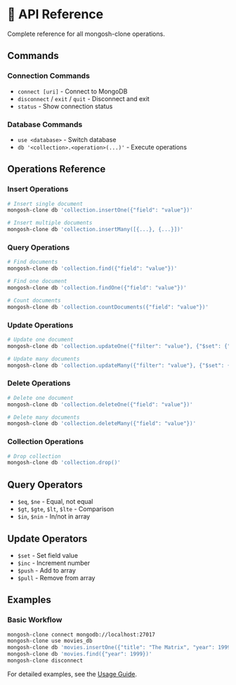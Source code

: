 # 🔧 API Reference

Complete reference for all mongosh-clone operations.

## Commands

### Connection Commands
- `connect [uri]` - Connect to MongoDB
- `disconnect` / `exit` / `quit` - Disconnect and exit
- `status` - Show connection status

### Database Commands  
- `use <database>` - Switch database
- `db '<collection>.<operation>(...)'` - Execute operations

## Operations Reference

### Insert Operations
```bash
# Insert single document
mongosh-clone db 'collection.insertOne({"field": "value"})'

# Insert multiple documents  
mongosh-clone db 'collection.insertMany([{...}, {...}])'
```

### Query Operations
```bash
# Find documents
mongosh-clone db 'collection.find({"field": "value"})'

# Find one document
mongosh-clone db 'collection.findOne({"field": "value"})'

# Count documents
mongosh-clone db 'collection.countDocuments({"field": "value"})'
```

### Update Operations
```bash
# Update one document
mongosh-clone db 'collection.updateOne({"filter": "value"}, {"$set": {"field": "new"}})'

# Update many documents
mongosh-clone db 'collection.updateMany({"filter": "value"}, {"$set": {"field": "new"}})'
```

### Delete Operations
```bash
# Delete one document
mongosh-clone db 'collection.deleteOne({"field": "value"})'

# Delete many documents
mongosh-clone db 'collection.deleteMany({"field": "value"})'
```

### Collection Operations
```bash
# Drop collection
mongosh-clone db 'collection.drop()'
```

## Query Operators
- `$eq`, `$ne` - Equal, not equal
- `$gt`, `$gte`, `$lt`, `$lte` - Comparison
- `$in`, `$nin` - In/not in array

## Update Operators
- `$set` - Set field value
- `$inc` - Increment number
- `$push` - Add to array
- `$pull` - Remove from array

## Examples

### Basic Workflow
```bash
mongosh-clone connect mongodb://localhost:27017
mongosh-clone use movies_db
mongosh-clone db 'movies.insertOne({"title": "The Matrix", "year": 1999})'  
mongosh-clone db 'movies.find({"year": 1999})'
mongosh-clone disconnect
```

For detailed examples, see the [Usage Guide](./usage.md). 